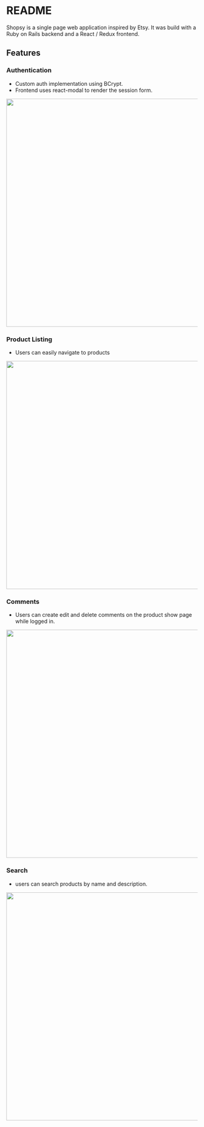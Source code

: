 # README

Shopsy is a single page web application inspired by Etsy. It was build with a Ruby on Rails backend and a React / Redux frontend.

## Features

### Authentication

  * Custom auth implementation using BCrypt.
  * Frontend uses react-modal to render the session form.

  <img src="http://res.cloudinary.com/brainzilla/image/upload/v1506620686/shopsy-session-form_xdbnns.png" width="600"/>

### Product Listing

  * Users can easily navigate to products

  <img src="http://res.cloudinary.com/brainzilla/image/upload/v1506621314/shopsy-product-index-screenshot_kzluuv.png" width="600"/>

### Comments

  * Users can create edit and delete comments on the product show page while logged in.

  <img src="http://res.cloudinary.com/brainzilla/image/upload/v1506621015/shopsy-comments-section-screenshot_r0vegu.png" width="600" />

### Search

  * users can search products by name and description.

  <img src="http://res.cloudinary.com/brainzilla/image/upload/v1506621169/shopsy-search-screenshot_hhryrm.png" width="600" />

